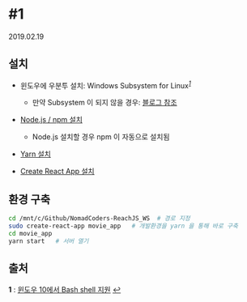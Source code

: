 # #1

2019.02.19

## 설치

- 윈도우에 우분투 설치: Windows Subsystem for Linux<sup id="sup1">[*1*](#footnote1)</sup>
  - 만약 Subsystem 이 되지 않을 경우: [블로그 참조](https://webnautes.tistory.com/1170)

- [Node.js / npm 설치](https://github.com/nodesource/distributions/blob/master/README.md)
  - Node.js 설치할 경우 npm 이 자동으로 설치됨

- [Yarn 설치](https://yarnpkg.com/en/docs/install#debian-stable)

- [Create React App 설치](https://github.com/facebook/create-react-app)

## 환경 구축

```bash
cd /mnt/c/Github/NomadCoders-ReachJS_WS  # 경로 지정
sudo create-react-app movie_app   # 개발환경을 yarn 을 통해 바로 구축
cd movie_app
yarn start   # 서버 열기
```

## 출처

<b id="footnote1">1</b> : [윈도우 10에서 Bash shell 지원](https://blogs.msdn.microsoft.com/eva/?p=7633) [↩](#sup1)